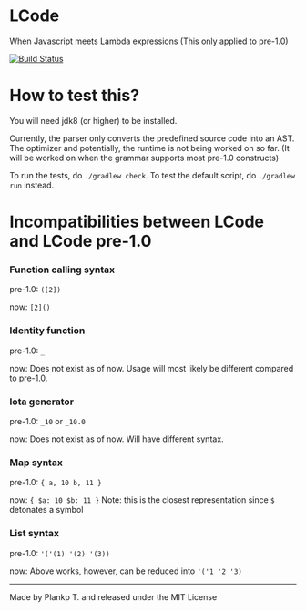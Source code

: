 # LCode
When Javascript meets Lambda expressions (This only applied to pre-1.0)

[![Build Status](https://travis-ci.org/plankp/LCode.svg?branch=master)](https://travis-ci.org/plankp/LCode)

# How to test this?

You will need jdk8 (or higher) to be installed.

Currently, the parser only converts the predefined source code into an AST.
The optimizer and potentially, the runtime is not being worked on so far. (It will be worked on when the grammar supports most pre-1.0 constructs)

To run the tests, do `./gradlew check`. To test the default script, do `./gradlew run` instead.

# Incompatibilities between LCode and LCode pre-1.0

### Function calling syntax

pre-1.0: `([2])`

now: `[2]()`

### Identity function

pre-1.0: `_`

now: Does not exist as of now. Usage will most likely be different compared to pre-1.0.

### Iota generator

pre-1.0: `_10` or `_10.0`

now: Does not exist as of now. Will have different syntax.

### Map syntax

pre-1.0: `{ a, 10 b, 11 }`

now: `{ $a: 10 $b: 11 }` Note: this is the closest representation since `$` detonates a symbol

### List syntax

pre-1.0: `'('(1) '(2) '(3))`

now: Above works, however, can be reduced into `'('1 '2 '3)`

-----

Made by Plankp T. and released under the MIT License
